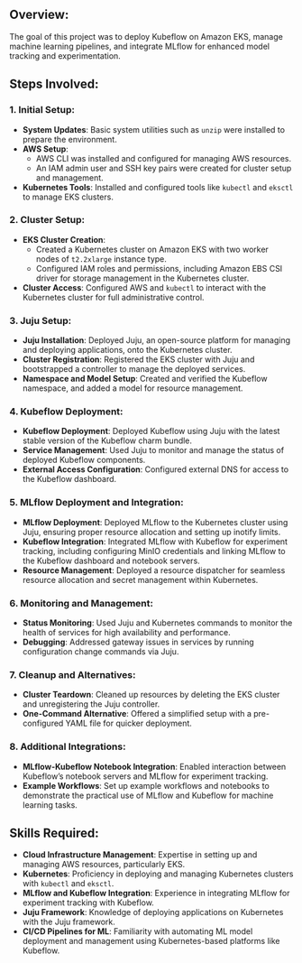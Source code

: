 ## Overview:

The goal of this project was to deploy Kubeflow on Amazon EKS, manage machine learning pipelines, and integrate MLflow for enhanced model tracking and experimentation.

## Steps Involved:

### 1. Initial Setup:

- **System Updates**: Basic system utilities such as `unzip` were installed to prepare the environment.
- **AWS Setup**:
  - AWS CLI was installed and configured for managing AWS resources.
  - An IAM admin user and SSH key pairs were created for cluster setup and management.
- **Kubernetes Tools**: Installed and configured tools like `kubectl` and `eksctl` to manage EKS clusters.

### 2. Cluster Setup:

- **EKS Cluster Creation**:
  - Created a Kubernetes cluster on Amazon EKS with two worker nodes of `t2.2xlarge` instance type.
  - Configured IAM roles and permissions, including Amazon EBS CSI driver for storage management in the Kubernetes cluster.
- **Cluster Access**: Configured AWS and `kubectl` to interact with the Kubernetes cluster for full administrative control.

### 3. Juju Setup:

- **Juju Installation**: Deployed Juju, an open-source platform for managing and deploying applications, onto the Kubernetes cluster.
- **Cluster Registration**: Registered the EKS cluster with Juju and bootstrapped a controller to manage the deployed services.
- **Namespace and Model Setup**: Created and verified the Kubeflow namespace, and added a model for resource management.

### 4. Kubeflow Deployment:

- **Kubeflow Deployment**: Deployed Kubeflow using Juju with the latest stable version of the Kubeflow charm bundle.
- **Service Management**: Used Juju to monitor and manage the status of deployed Kubeflow components.
- **External Access Configuration**: Configured external DNS for access to the Kubeflow dashboard.

### 5. MLflow Deployment and Integration:

- **MLflow Deployment**: Deployed MLflow to the Kubernetes cluster using Juju, ensuring proper resource allocation and setting up inotify limits.
- **Kubeflow Integration**: Integrated MLflow with Kubeflow for experiment tracking, including configuring MinIO credentials and linking MLflow to the Kubeflow dashboard and notebook servers.
- **Resource Management**: Deployed a resource dispatcher for seamless resource allocation and secret management within Kubernetes.

### 6. Monitoring and Management:

- **Status Monitoring**: Used Juju and Kubernetes commands to monitor the health of services for high availability and performance.
- **Debugging**: Addressed gateway issues in services by running configuration change commands via Juju.

### 7. Cleanup and Alternatives:

- **Cluster Teardown**: Cleaned up resources by deleting the EKS cluster and unregistering the Juju controller.
- **One-Command Alternative**: Offered a simplified setup with a pre-configured YAML file for quicker deployment.

### 8. Additional Integrations:

- **MLflow-Kubeflow Notebook Integration**: Enabled interaction between Kubeflow’s notebook servers and MLflow for experiment tracking.
- **Example Workflows**: Set up example workflows and notebooks to demonstrate the practical use of MLflow and Kubeflow for machine learning tasks.

## Skills Required:

- **Cloud Infrastructure Management**: Expertise in setting up and managing AWS resources, particularly EKS.
- **Kubernetes**: Proficiency in deploying and managing Kubernetes clusters with `kubectl` and `eksctl`.
- **MLflow and Kubeflow Integration**: Experience in integrating MLflow for experiment tracking with Kubeflow.
- **Juju Framework**: Knowledge of deploying applications on Kubernetes with the Juju framework.
- **CI/CD Pipelines for ML**: Familiarity with automating ML model deployment and management using Kubernetes-based platforms like Kubeflow.
